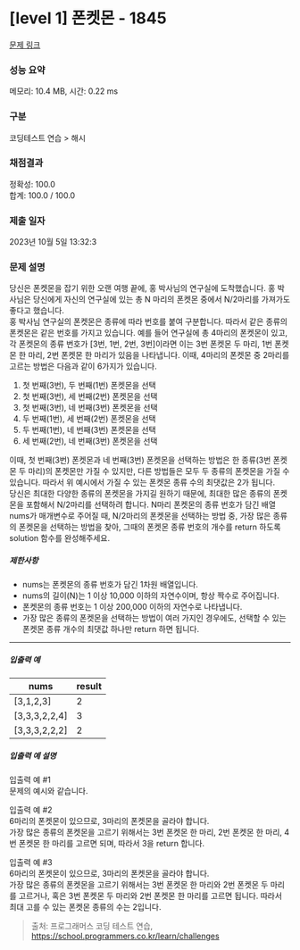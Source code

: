 # [level 1] 폰켓몬 - 1845 

[문제 링크](https://school.programmers.co.kr/learn/courses/30/lessons/1845) 

### 성능 요약

메모리: 10.4 MB, 시간: 0.22 ms

### 구분

코딩테스트 연습 > 해시

### 채점결과

정확성: 100.0<br/>합계: 100.0 / 100.0

### 제출 일자

2023년 10월 5일 13:32:3

### 문제 설명

<p>당신은 폰켓몬을 잡기 위한 오랜 여행 끝에, 홍 박사님의 연구실에 도착했습니다. 홍 박사님은 당신에게 자신의 연구실에 있는 총 N 마리의 폰켓몬 중에서 N/2마리를 가져가도 좋다고 했습니다.<br>
홍 박사님 연구실의 폰켓몬은 종류에 따라 번호를 붙여 구분합니다. 따라서 같은 종류의 폰켓몬은 같은 번호를 가지고 있습니다. 예를 들어 연구실에 총 4마리의 폰켓몬이 있고, 각 폰켓몬의 종류 번호가 [3번, 1번, 2번, 3번]이라면 이는 3번 폰켓몬 두 마리, 1번 폰켓몬 한 마리, 2번 폰켓몬 한 마리가 있음을 나타냅니다. 이때, 4마리의 폰켓몬 중 2마리를 고르는 방법은 다음과 같이 6가지가 있습니다.</p>

<ol>
<li>첫 번째(3번), 두 번째(1번) 폰켓몬을 선택</li>
<li>첫 번째(3번), 세 번째(2번) 폰켓몬을 선택</li>
<li>첫 번째(3번), 네 번째(3번) 폰켓몬을 선택</li>
<li>두 번째(1번), 세 번째(2번) 폰켓몬을 선택</li>
<li>두 번째(1번), 네 번째(3번) 폰켓몬을 선택</li>
<li>세 번째(2번), 네 번째(3번) 폰켓몬을 선택</li>
</ol>

<p>이때, 첫 번째(3번) 폰켓몬과 네 번째(3번) 폰켓몬을 선택하는 방법은 한 종류(3번 폰켓몬 두 마리)의 폰켓몬만 가질 수 있지만, 다른 방법들은 모두 두 종류의 폰켓몬을 가질 수 있습니다. 따라서 위 예시에서 가질 수 있는 폰켓몬 종류 수의 최댓값은 2가 됩니다.<br>
당신은 최대한 다양한 종류의 폰켓몬을 가지길 원하기 때문에, 최대한 많은 종류의 폰켓몬을 포함해서 N/2마리를 선택하려 합니다. N마리 폰켓몬의 종류 번호가 담긴 배열 nums가 매개변수로 주어질 때, N/2마리의 폰켓몬을 선택하는 방법 중, 가장 많은 종류의 폰켓몬을 선택하는 방법을 찾아, 그때의 폰켓몬 종류 번호의 개수를 return 하도록 solution 함수를 완성해주세요.</p>

<h5>제한사항</h5>

<ul>
<li>nums는 폰켓몬의 종류 번호가 담긴 1차원 배열입니다.</li>
<li>nums의 길이(N)는 1 이상 10,000 이하의 자연수이며, 항상 짝수로 주어집니다.</li>
<li>폰켓몬의 종류 번호는 1 이상 200,000 이하의 자연수로 나타냅니다.</li>
<li>가장 많은 종류의 폰켓몬을 선택하는 방법이 여러 가지인 경우에도, 선택할 수 있는 폰켓몬 종류 개수의 최댓값 하나만 return 하면 됩니다.</li>
</ul>

<hr>

<h5>입출력 예</h5>
<table class="table">
        <thead><tr>
<th>nums</th>
<th>result</th>
</tr>
</thead>
        <tbody><tr>
<td>[3,1,2,3]</td>
<td>2</td>
</tr>
<tr>
<td>[3,3,3,2,2,4]</td>
<td>3</td>
</tr>
<tr>
<td>[3,3,3,2,2,2]</td>
<td>2</td>
</tr>
</tbody>
      </table>
<h5>입출력 예 설명</h5>

<p>입출력 예 #1<br>
문제의 예시와 같습니다.</p>

<p>입출력 예 #2<br>
6마리의 폰켓몬이 있으므로, 3마리의 폰켓몬을 골라야 합니다.<br>
가장 많은 종류의 폰켓몬을 고르기 위해서는 3번 폰켓몬 한 마리, 2번 폰켓몬 한 마리, 4번 폰켓몬 한 마리를 고르면 되며, 따라서 3을 return 합니다.</p>

<p>입출력 예 #3<br>
6마리의 폰켓몬이 있으므로, 3마리의 폰켓몬을 골라야 합니다.<br>
가장 많은 종류의 폰켓몬을 고르기 위해서는 3번 폰켓몬 한 마리와 2번 폰켓몬 두 마리를 고르거나, 혹은 3번 폰켓몬 두 마리와 2번 폰켓몬 한 마리를 고르면 됩니다. 따라서 최대 고를 수 있는 폰켓몬 종류의 수는 2입니다.</p>


> 출처: 프로그래머스 코딩 테스트 연습, https://school.programmers.co.kr/learn/challenges
